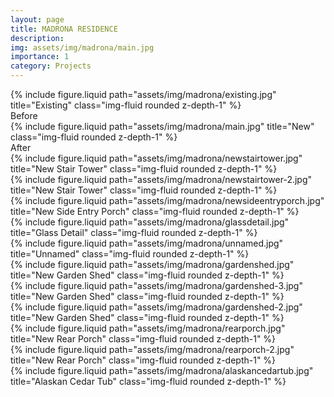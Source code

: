 ```yaml
---
layout: page
title: MADRONA RESIDENCE
description:
img: assets/img/madrona/main.jpg
importance: 1
category: Projects
---
```


<div class="row">
    <div class="col-sm mt-3 mt-md-0">
        {% include figure.liquid path="assets/img/madrona/existing.jpg" title="Existing" class="img-fluid rounded z-depth-1" %}
        <div class="caption">
            Before
        </div>
    </div>
    <div class="col-sm mt-3 mt-md-0">
        {% include figure.liquid path="assets/img/madrona/main.jpg" title="New" class="img-fluid rounded z-depth-1" %}
        <div class="caption">
            After
        </div>
    </div>
</div>

<div class="row">
    <div class="col-sm mt-3 mt-md-0">
        {% include figure.liquid path="assets/img/madrona/newstairtower.jpg" title="New Stair Tower" class="img-fluid rounded z-depth-1" %}
    </div>
    <div class="col-sm mt-3 mt-md-0">
        {% include figure.liquid path="assets/img/madrona/newstairtower-2.jpg" title="New Stair Tower" class="img-fluid rounded z-depth-1" %}
    </div>
</div>

<div class="row">
    <div class="col-sm mt-3 mt-md-0">
        {% include figure.liquid path="assets/img/madrona/newsideentryporch.jpg" title="New Side Entry Porch" class="img-fluid rounded z-depth-1" %}
    </div>
    <div class="col-sm mt-3 mt-md-0">
        {% include figure.liquid path="assets/img/madrona/glassdetail.jpg" title="Glass Detail" class="img-fluid rounded z-depth-1" %}
    </div>
    <div class="col-sm mt-3 mt-md-0">
        {% include figure.liquid path="assets/img/madrona/unnamed.jpg" title="Unnamed" class="img-fluid rounded z-depth-1" %}
    </div>
</div>

<div class="row">
    <div class="col-sm mt-3 mt-md-0">
        {% include figure.liquid path="assets/img/madrona/gardenshed.jpg" title="New Garden Shed" class="img-fluid rounded z-depth-1" %}
    </div>
    <div class="col-sm mt-3 mt-md-0">
        {% include figure.liquid path="assets/img/madrona/gardenshed-3.jpg" title="New Garden Shed" class="img-fluid rounded z-depth-1" %}
    </div>
    <div class="col-sm mt-3 mt-md-0">
        {% include figure.liquid path="assets/img/madrona/gardenshed-2.jpg" title="New Garden Shed" class="img-fluid rounded z-depth-1" %}
    </div>
</div>

<div class="row">
    <div class="col-sm mt-3 mt-md-0">
        {% include figure.liquid path="assets/img/madrona/rearporch.jpg" title="New Rear Porch" class="img-fluid rounded z-depth-1" %}
    </div>
    <div class="col-sm mt-3 mt-md-0">
        {% include figure.liquid path="assets/img/madrona/rearporch-2.jpg" title="New Rear Porch" class="img-fluid rounded z-depth-1" %}
    </div>
</div>

<div class="row">
    <div class="col-sm mt-3 mt-md-0">
    </div>
    <div class="col-sm mt-3 mt-md-0">
        {% include figure.liquid path="assets/img/madrona/alaskancedartub.jpg" title="Alaskan Cedar Tub" class="img-fluid rounded z-depth-1" %}
    </div>
    <div class="col-sm mt-3 mt-md-0">
    </div>
</div>
